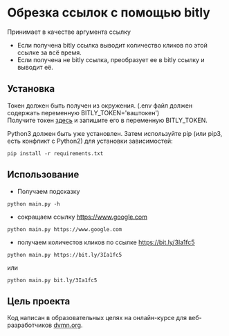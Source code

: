 # Обрезка ссылок с помощью bitly
Принимает в качестве аргумента ссылку
* Если получена bitly ссылка выводит количество кликов по этой ссылке за всё время.  
* Если получена не bitly ссылка, преобразует ее в bitly ссылку и выводит её.  

## Установка
Токен должен быть получен из окружения. (.env файл должен содержать переменную BITLY_TOKEN='ваштокен')  
Получите токен [здесь](https://app.bitly.com/settings/api/) и запишите его в переменную BITLY_TOKEN.

Python3 должен быть уже установлен. Затем используйте pip (или pip3, есть конфликт с Python2) для установки зависимостей:
```
pip install -r requirements.txt
```
## Использование
* Получаем подсказку
```
python main.py -h
```
* сокращаем ссылку https://www.google.com
```
python main.py https://www.google.com
```
* получаем количестов кликов по ссылке https://bit.ly/3Ia1fc5
```
python main.py https://bit.ly/3Ia1fc5
```
или
```
python main.py bit.ly/3Ia1fc5
```
## Цель проекта
Код написан в образовательных целях на онлайн-курсе для веб-разработчиков [dvmn.org](https://dvmn.org/).
